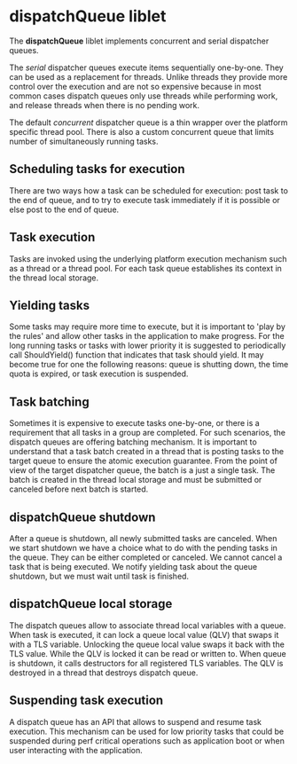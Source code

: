 # dispatchQueue liblet

The **dispatchQueue** liblet implements concurrent and serial dispatcher queues.

The *serial* dispatcher queues execute items sequentially one-by-one. They can
be used as a replacement for threads. Unlike threads they provide more control
over the execution and are not so expensive because in most common cases
dispatch queues only use threads while performing work, and release threads
when there is no pending work.

The default *concurrent* dispatcher queue is a thin wrapper over the platform
specific thread pool. There is also a custom concurrent queue that limits number
of simultaneously running tasks.

## Scheduling tasks for execution

There are two ways how a task can be scheduled for execution: post task to the
end of queue, and to try to execute task immediately if it is possible or else
post to the end of queue.

## Task execution

Tasks are invoked using the underlying platform execution mechanism such as a
thread or a thread pool. For each task queue establishes its context in the
thread local storage.

## Yielding tasks

Some tasks may require more time to execute, but it is important to 'play by the
rules' and allow other tasks in the application to make progress. For the long
running tasks or tasks with lower priority it is suggested to periodically call
ShouldYield() function that indicates that task should yield. It may become true
for one the following reasons: queue is shutting down, the time quota is expired,
or task execution is suspended.

## Task batching

Sometimes it is expensive to execute tasks one-by-one, or there is a requirement
that all tasks in a group are completed. For such scenarios, the dispatch queues
are offering batching mechanism. It is important to understand that a task batch
created in a thread that is posting tasks to the target queue to ensure the
atomic execution guarantee. From the point of view of the target dispatcher
queue, the batch is a just a single task. The batch is created in the thread
local storage and must be submitted or canceled before next batch is started.

## dispatchQueue shutdown

After a queue is shutdown, all newly submitted tasks are canceled. When we
start shutdown we have a choice what to do with the pending tasks in the queue.
They can be either completed or canceled. We cannot cancel a task that is being
executed. We notify yielding task about the queue shutdown, but we must wait
until task is finished.

## dispatchQueue local storage

The dispatch queues allow to associate thread local variables with a queue.
When task is executed, it can lock a queue local value (QLV) that swaps it with a
TLS variable. Unlocking the queue local value swaps it back with the TLS value.
While the QLV is locked it can be read or written to.
When queue is shutdown, it calls destructors for all registered TLS
variables. The QLV is destroyed in a thread that destroys dispatch queue.

## Suspending task execution

A dispatch queue has an API that allows to suspend and resume task execution.
This mechanism can be used for low priority tasks that could be suspended during
perf critical operations such as application boot or when user interacting with
the application.
